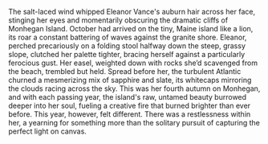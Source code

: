 The salt-laced wind whipped Eleanor Vance's auburn hair across her face, stinging her eyes and momentarily obscuring the dramatic cliffs of Monhegan Island.  October had arrived on the tiny, Maine island like a lion, its roar a constant battering of waves against the granite shore.  Eleanor, perched precariously on a folding stool halfway down the steep, grassy slope, clutched her palette tighter, bracing herself against a particularly ferocious gust.  Her easel, weighted down with rocks she’d scavenged from the beach, trembled but held.  Spread before her, the turbulent Atlantic churned a mesmerizing mix of sapphire and slate, its whitecaps mirroring the clouds racing across the sky.  This was her fourth autumn on Monhegan, and with each passing year, the island's raw, untamed beauty burrowed deeper into her soul, fueling a creative fire that burned brighter than ever before.  This year, however, felt different.  There was a restlessness within her, a yearning for something more than the solitary pursuit of capturing the perfect light on canvas.
